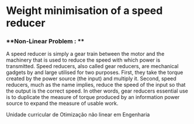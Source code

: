 # Weight minimisation of a speed reducer

### **Non-Linear Problem : **

A speed reducer is simply a gear train between the motor and the machinery that is used to reduce the speed with which power is transmitted. Speed reducers, also called gear reducers, are mechanical gadgets by and large utilised for two purposes. First, they take the torque created by the power source (the input) and multiply it. Second, speed reducers, much as the name implies, reduce the speed of the input so that the output is the correct speed. In other words, gear reducers
essential use is to duplicate the measure of torque produced by an information power source to expand the measure of usable work.



Unidade curricular de Otimização não linear em Engenharia
